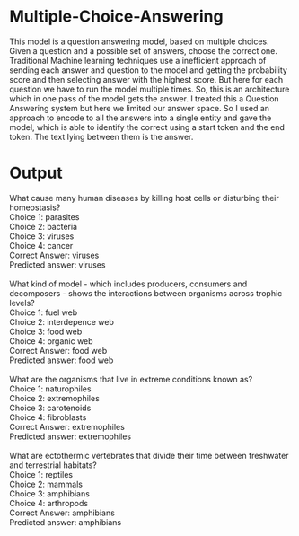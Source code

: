 # Multiple-Choice-Answering
This model is a question answering model, based on multiple choices. Given a question and a possible set of answers, choose the correct one. Traditional Machine learning techniques use a inefficient approach of sending each answer and question to the model and getting the probability score and then selecting answer with the highest score. But here for each question we have to run the model multiple times.
So, this is an architecture which in one pass of the model gets the answer. I treated this a Question Answering system but here we limited our answer space. So I used an approach to encode to all the answers into a single entity and gave the model, which is able to identify the correct using a start token and the end token. The text lying between them is the answer.

# Output
What cause many human diseases by killing host cells or disturbing their homeostasis? <br />
Choice 1: parasites <br /> 
Choice 2: bacteria <br />
Choice 3: viruses <br />
Choice 4: cancer <br />
Correct Answer: viruses <br />
Predicted answer: viruses <br />
<br />
What kind of model - which includes producers, consumers and decomposers - shows the interactions between organisms across trophic levels? <br />
Choice 1: fuel web <br /> 
Choice 2: interdepence web <br />
Choice 3: food web <br />
Choice 4: organic web <br />
Correct Answer: food web <br />
Predicted answer: food web <br />
<br />
What are the organisms that live in extreme conditions known as? <br />
Choice 1: naturophiles <br /> 
Choice 2: extremophiles <br />
Choice 3: carotenoids <br />
Choice 4: fibroblasts <br />
Correct Answer: extremophiles <br />
Predicted answer: extremophiles <br />
<br />
What are ectothermic vertebrates that divide their time between freshwater and terrestrial habitats? <br />
Choice 1: reptiles <br /> 
Choice 2: mammals <br />
Choice 3: amphibians <br />
Choice 4: arthropods <br />
Correct Answer: amphibians <br />
Predicted answer: amphibians <br />
